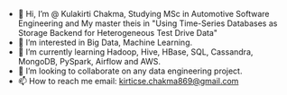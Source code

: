 - 👋 Hi, I’m @ Kulakirti Chakma, Studying MSc in Automotive Software Engineering and My master theis in "Using Time-Series Databases as Storage Backend for Heterogeneous Test Drive Data"
- 👀 I’m interested in Big Data, Machine Learning.
- 🌱 I’m currently learning Hadoop, Hive, HBase, SQL, Cassandra, MongoDB, PySpark, Airflow and AWS.
- 💞️ I’m looking to collaborate on any data engineering project.
- 📫 How to reach me email: kirticse.chakma869@gmail.com

<!---
TUCchkul/TUCchkul is a ✨ special ✨ repository because its `README.md` (this file) appears on your GitHub profile.
You can click the Preview link to take a look at your changes.
--->
